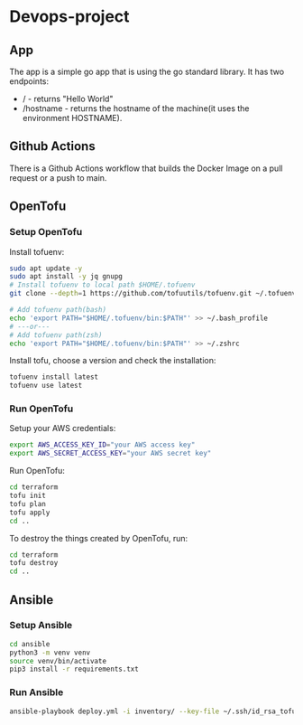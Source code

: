 # Devops-project

## App

The app is a simple go app that is using the go standard library. It has two endpoints:

- / - returns "Hello World"
- /hostname - returns the hostname of the machine(it uses the environment HOSTNAME).

## Github Actions

There is a Github Actions workflow that builds the Docker Image on a  pull request or a push to main.

## OpenTofu

### Setup OpenTofu

Install tofuenv:

```bash
sudo apt update -y
sudo apt install -y jq gnupg
# Install tofuenv to local path $HOME/.tofuenv
git clone --depth=1 https://github.com/tofuutils/tofuenv.git ~/.tofuenv

# Add tofuenv path(bash)
echo 'export PATH="$HOME/.tofuenv/bin:$PATH"' >> ~/.bash_profile
# ---or---
# Add tofuenv path(zsh)
echo 'export PATH="$HOME/.tofuenv/bin:$PATH"' >> ~/.zshrc
```

Install tofu, choose a version and check the installation:

```bash
tofuenv install latest
tofuenv use latest
```

### Run OpenTofu

Setup your AWS credentials:

```bash
export AWS_ACCESS_KEY_ID="your AWS access key"
export AWS_SECRET_ACCESS_KEY="your AWS secret key"
```

Run OpenTofu:

```bash
cd terraform
tofu init
tofu plan
tofu apply
cd ..
```

To destroy the things created by OpenTofu, run:

```bash
cd terraform
tofu destroy
cd ..
```

## Ansible

### Setup Ansible

```bash
cd ansible
python3 -m venv venv
source venv/bin/activate
pip3 install -r requirements.txt
```

### Run Ansible

```bash
ansible-playbook deploy.yml -i inventory/ --key-file ~/.ssh/id_rsa_tofu
```
